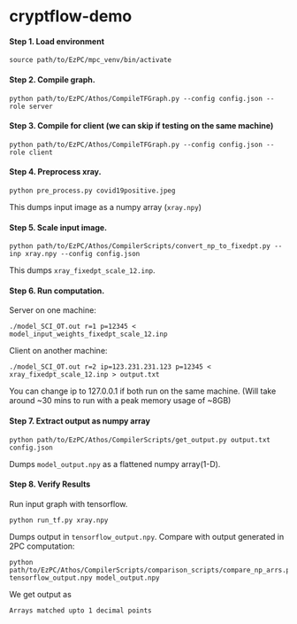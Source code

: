 # cryptflow-demo

#### Step 1. Load environment
```
source path/to/EzPC/mpc_venv/bin/activate
```

#### Step 2. Compile graph.
```
python path/to/EzPC/Athos/CompileTFGraph.py --config config.json --role server
```
#### Step 3. Compile for client (we can skip if testing on the same machine)
```
python path/to/EzPC/Athos/CompileTFGraph.py --config config.json --role client
```
#### Step 4. Preprocess xray.
```
python pre_process.py covid19positive.jpeg
```
This dumps input image as a numpy array (```xray.npy```)

#### Step 5. Scale input image.
```
python path/to/EzPC/Athos/CompilerScripts/convert_np_to_fixedpt.py --inp xray.npy --config config.json
```
This dumps ```xray_fixedpt_scale_12.inp```.

#### Step 6. Run computation.
Server on one machine:
```
./model_SCI_OT.out r=1 p=12345 < model_input_weights_fixedpt_scale_12.inp
```
Client on another machine:
```
./model_SCI_OT.out r=2 ip=123.231.231.123 p=12345 < xray_fixedpt_scale_12.inp > output.txt
```
You can change ip to 127.0.0.1 if both run on the same machine. (Will take around ~30 mins to run with a peak memory usage of ~8GB)

#### Step 7. Extract output as numpy array
```
python path/to/EzPC/Athos/CompilerScripts/get_output.py output.txt config.json
```
Dumps ```model_output.npy``` as a flattened numpy array(1-D).

#### Step 8. Verify Results
Run input graph with tensorflow.
```
python run_tf.py xray.npy
```
Dumps output in ```tensorflow_output.npy```. Compare with output generated in 2PC computation:
```
python path/to/EzPC/Athos/CompilerScripts/comparison_scripts/compare_np_arrs.py tensorflow_output.npy model_output.npy
```
We get output as 

```
Arrays matched upto 1 decimal points
```

